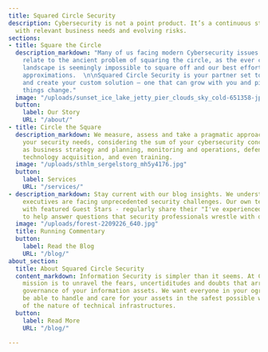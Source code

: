```yaml
---
title: Squared Circle Security
description: Cybersecurity is not a point product. It’s a continuous strategy aligned
  with relevant business needs and evolving risks.
sections:
- title: Square the Circle
  description_markdown: "Many of us facing modern Cybersecurity issues can probably
    relate to the ancient problem of squaring the circle, as the ever changing threat
    landscape is seemingly impossible to square off and our best efforts end up with
    approximations.  \n\nSquared Circle Security is your partner set to collaborate
    and create your custom solution – one that can grow with you and pivot fast when
    things change."
  image: "/uploads/sunset_ice_lake_jetty_pier_clouds_sky_cold-651358-jpg-d.jpg"
  button:
    label: Our Story
    URL: "/about/"
- title: Circle the Square
  description_markdown: We measure, assess and take a pragmatic approach to solving
    your security needs, considering the sum of your cybersecurity concerns, such
    as business strategy and planning, monitoring and operations, defenses and controls,
    technology acquisition, and even training.
  image: "/uploads/sthlm_sergelstorg_mh5y4176.jpg"
  button:
    label: Services
    URL: "/services/"
- description_markdown: Stay current with our blog insights. We understand that technology
    executives are facing unprecedented security challenges. Our own team - together
    with featured Guest Stars - regularly share their "I've experienced that"-perspectives
    to help answer questions that security professionals wrestle with daily.
  image: "/uploads/forest-2209226_640.jpg"
  title: Running Commentary
  button:
    label: Read the Blog
    URL: "/blog/"
about_section:
  title: About Squared Circle Security
  content_markdown: Information Security is simpler than it seems. At Circle2 our
    mission is to unravel the fears, uncertiditudes and doubts that arrise arround
    governance of your information assets. We want everyone in your ogranization to
    be able to handle and care for your assets in the safest possible way, regardless
    of the nature of technical infrastructures.
  button:
    label: Read More
    URL: "/blog/"

---
```

